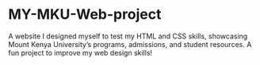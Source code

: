 # MY-MKU-Web-project
A website I designed myself to test my HTML and CSS skills, showcasing Mount Kenya University’s programs, admissions, and student resources. A fun project to improve my web design skills! 
